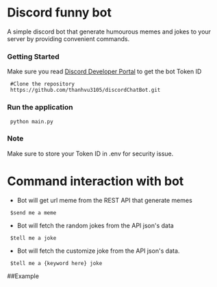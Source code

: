 # Discord funny bot

A simple discord bot that generate humourous memes and jokes to your server by providing convenient commands.

  ### Getting Started
  Make sure you read [Discord Developer Portal](https://discord.com/developers/docs/intro) to get the bot Token ID
  ```
   #Clone the repository 
   https://github.com/thanhvu3105/discordChatBot.git
  ```
  ### Run the application
  ```
   python main.py
  ```
  ### Note
   Make sure to store your Token ID in .env for security issue. 
    
    
  # Command interaction with bot
  
  - Bot will get url meme from the REST API that generate memes
  ```
   $send me a meme
  ```
  - Bot will fetch the random jokes from the API json's data 
  ```
   $tell me a joke
  ```
  - Bot will fetch the customize joke from the API json's data.
  ```
   $tell me a {keyword here} joke
  ```
  
  ##Example
  
  

  
